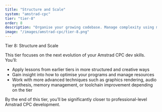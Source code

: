 ```yaml
---
title: "Structure and Scale"
system: "amstrad-cpc"
tier: "tier-8"
order: 8
description: "Organise your growing codebase. Manage complexity using modular assembly and macros."
image: "/images/amstrad-cpc/tier-8.png"
---
```


Tier 8: Structure and Scale

This tier focuses on the next evolution of your Amstrad CPC dev skills.
You’ll:
- Apply lessons from earlier tiers in more structured and creative ways
- Gain insight into how to optimise your programs and manage resources
- Work with more advanced techniques such as graphics rendering, audio synthesis,
  memory management, or toolchain improvement depending on the tier

By the end of this tier, you’ll be significantly closer to professional-level Amstrad CPC development.
